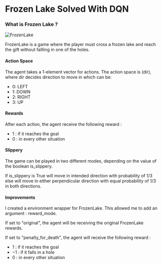 # Frozen Lake Solved With DQN

### What is Frozen Lake ?

![FrozenLake](https://github.com/iamtitouche/DeepRL/blob/main/DQN/FrozenLake/forzen_lake.gif)

FrozenLake is a game where the player must cross a frozen lake and reach the gift without fallling in one of the holes.

#### Action Space

The agent takes a 1-element vector for actions. The action space is (dir), where dir decides direction to move in which can be:

- 0: LEFT
- 1: DOWN
- 2: RIGHT
- 3: UP

#### Rewards

After each action, the agent receive the following reward :

- $1$ : if it reaches the goal
- $0$ : in every other situation

#### Slippery

The game can be played in two different modes, depending on the value of the boolean is_slippery.

If is_slippery is True will move in intended direction with probability of $1/3$ else will move in either perpendicular direction with equal probability of $1/3$ in both directions.

#### Improvements

I created a environment wrapper for FrozenLake. This allowed me to add an argument : reward_mode.

If set to "original", the agent will be receiving the original FrozenLake rewards.

If set to "penalty_for_death", the agent will receive the following reward :

- $1$ : if it reaches the goal
- $-1$ : if it falls in a hole
- $0$ : in every other situation
